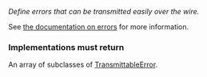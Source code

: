 *Define errors that can be transmitted easily over the wire.*

See [the documentation on errors](guide/errors/) for more information.

<h3>Implementations must return</h3>

An array of subclasses of
[TransmittableError](source/src/errors/#transmittableerror).
